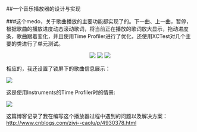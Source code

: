 
##一个音乐播放器的设计与实现

###这个medo，关于歌曲播放的主要功能都实现了的。下一曲、上一曲，暂停，根据歌曲的播放进度动态滚动歌词，将当前正在播放的歌词放大显示，拖动进度条，歌曲跟着变化，并且使用Time Profiler进行了优化，还使用XCTest对几个主要的类进行了单元测试。

<p align="center">

<img src = "http://images2015.cnblogs.com/blog/471463/201511/471463-20151102154201946-1826580766.png">
<img src ="http://images2015.cnblogs.com/blog/471463/201511/471463-20151102154248477-2145448265.png">
<img src ="http://images2015.cnblogs.com/blog/471463/201511/471463-20151102154429196-284424656.png">

相应的，我还设置了锁屏下的歌曲信息展示：

<img src ="http://images2015.cnblogs.com/blog/471463/201511/471463-20151102165151305-1555357191.jpg">

这是使用Instruments的Time Profiler时的情景:

<img src ="http://images2015.cnblogs.com/blog/471463/201511/471463-20151102165639899-229503385.png">


这篇博客记录了我在编写这个播放器过程中遇到的问题以及解决方案：http://www.cnblogs.com/ziyi--caolu/p/4930378.html